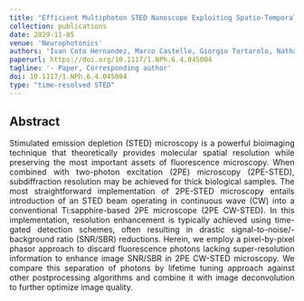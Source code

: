 ```yaml
---
title: "Efficient Multiphoton STED Nanoscope Exploiting Spatio-Temporal Information"
collection: publications
date: 2029-11-05
venue: 'Neurophotonics'
authors: 'Ivan Coto Hernandez, Marco Castello, Giorgio Tortarolo, Nathan Jowett, Alberto Diaspro, Luca Lanzanò, Giuseppe Vicidomini'
paperurl: https://doi.org/10.1117/1.NPh.6.4.045004
tagline: '- Paper, Corresponding author'
doi: 10.1117/1.NPh.6.4.045004
type: "time-resolved STED"
---
```


<h2> Abstract </h2>
<p align= "justify">
Stimulated emission depletion (STED) microscopy is a powerful bioimaging technique that theoretically provides molecular spatial resolution while preserving the most important assets of fluorescence microscopy. When combined with two-photon excitation (2PE) microscopy (2PE-STED), subdiffraction resolution may be achieved for thick biological samples. The most straightforward implementation of 2PE-STED microscopy entails introduction of an STED beam operating in continuous wave (CW) into a conventional Ti:sapphire-based 2PE microscope (2PE CW-STED). In this implementation, resolution enhancement is typically achieved using time-gated detection schemes, often resulting in drastic signal-to-noise/-background ratio (SNR/SBR) reductions. Herein, we employ a pixel-by-pixel phasor approach to discard fluorescence photons lacking super-resolution information to enhance image SNR/SBR in 2PE CW-STED microscopy. We compare this separation of photons by lifetime tuning approach against other postprocessing algorithms and combine it with image deconvolution to further optimize image quality.

